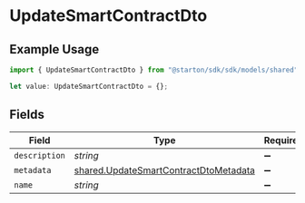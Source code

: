 # UpdateSmartContractDto

## Example Usage

```typescript
import { UpdateSmartContractDto } from "@starton/sdk/sdk/models/shared";

let value: UpdateSmartContractDto = {};
```

## Fields

| Field                                                                                                 | Type                                                                                                  | Required                                                                                              | Description                                                                                           |
| ----------------------------------------------------------------------------------------------------- | ----------------------------------------------------------------------------------------------------- | ----------------------------------------------------------------------------------------------------- | ----------------------------------------------------------------------------------------------------- |
| `description`                                                                                         | *string*                                                                                              | :heavy_minus_sign:                                                                                    | N/A                                                                                                   |
| `metadata`                                                                                            | [shared.UpdateSmartContractDtoMetadata](../../../sdk/models/shared/updatesmartcontractdtometadata.md) | :heavy_minus_sign:                                                                                    | N/A                                                                                                   |
| `name`                                                                                                | *string*                                                                                              | :heavy_minus_sign:                                                                                    | N/A                                                                                                   |